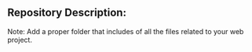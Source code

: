 <!-- @format -->

## Repository Description:

Note: Add a proper folder that includes of all the files related to your web project.
